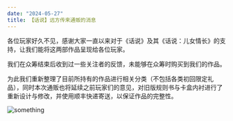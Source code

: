 ```yaml
---
date: "2024-05-27"
title: 【话说】远方传来通贩的消息
---
```


各位玩家好久不见，感谢大家一直以来对于《话说》及其《话说：儿女情长》的支持，让我们能将这两部作品呈现给各位玩家。

我们在众筹结束后收到过一些关注者的反馈，未能够在众筹时购买到我们的作品。

为此我们重新整理了目前所持有的作品进行相关分类（不包括各类初回限定礼品），同时本次通贩也将延续之前玩家们的意见，对旧版规则书与卡盒内衬进行了重新设计与修改，并使用顺丰快递寄送，以保证作品的完整性。

![something](https://cdn.jsdelivr.net/gh/Zhuxb-Clouds/PicDepot/img/%E5%86%85%E5%AE%B92.png)
